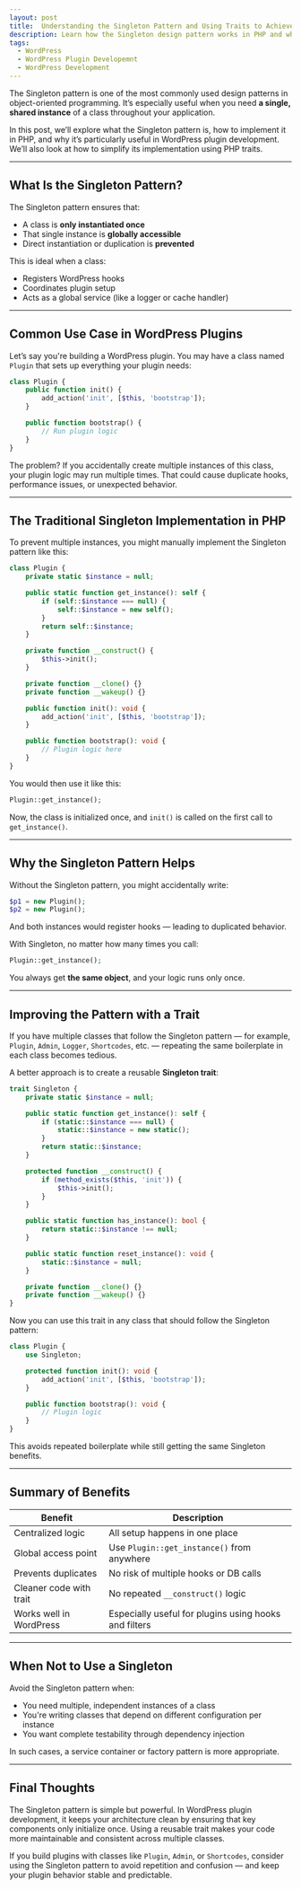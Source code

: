 ```yaml
---
layout: post
title:  Understanding the Singleton Pattern and Using Traits to Achieve Singleton in WordPress Plugin Development
description: Learn how the Singleton design pattern works in PHP and why using a trait simplifies its implementation in WordPress plugin development. This guide explains real-world use cases, common mistakes, and how to write cleaner, reusable code.
tags:
  - WordPress
  - WordPress Plugin Developemnt
  - WordPress Development
---
```


The Singleton pattern is one of the most commonly used design patterns in object-oriented programming. It’s especially useful when you need **a single, shared instance** of a class throughout your application.

In this post, we’ll explore what the Singleton pattern is, how to implement it in PHP, and why it’s particularly useful in WordPress plugin development. We’ll also look at how to simplify its implementation using PHP traits.

---

## What Is the Singleton Pattern?

The Singleton pattern ensures that:

* A class is **only instantiated once**
* That single instance is **globally accessible**
* Direct instantiation or duplication is **prevented**

This is ideal when a class:

* Registers WordPress hooks
* Coordinates plugin setup
* Acts as a global service (like a logger or cache handler)

---

## Common Use Case in WordPress Plugins

Let’s say you're building a WordPress plugin. You may have a class named `Plugin` that sets up everything your plugin needs:

```php
class Plugin {
    public function init() {
        add_action('init', [$this, 'bootstrap']);
    }

    public function bootstrap() {
        // Run plugin logic
    }
}
```

The problem? If you accidentally create multiple instances of this class, your plugin logic may run multiple times. That could cause duplicate hooks, performance issues, or unexpected behavior.

---

## The Traditional Singleton Implementation in PHP

To prevent multiple instances, you might manually implement the Singleton pattern like this:

```php
class Plugin {
    private static $instance = null;

    public static function get_instance(): self {
        if (self::$instance === null) {
            self::$instance = new self();
        }
        return self::$instance;
    }

    private function __construct() {
        $this->init();
    }

    private function __clone() {}
    private function __wakeup() {}

    public function init(): void {
        add_action('init', [$this, 'bootstrap']);
    }

    public function bootstrap(): void {
        // Plugin logic here
    }
}
```

You would then use it like this:

```php
Plugin::get_instance();
```

Now, the class is initialized once, and `init()` is called on the first call to `get_instance()`.

---

## Why the Singleton Pattern Helps

Without the Singleton pattern, you might accidentally write:

```php
$p1 = new Plugin();
$p2 = new Plugin();
```

And both instances would register hooks — leading to duplicated behavior.

With Singleton, no matter how many times you call:

```php
Plugin::get_instance();
```

You always get **the same object**, and your logic runs only once.

---

## Improving the Pattern with a Trait

If you have multiple classes that follow the Singleton pattern — for example, `Plugin`, `Admin`, `Logger`, `Shortcodes`, etc. — repeating the same boilerplate in each class becomes tedious.

A better approach is to create a reusable **Singleton trait**:

```php
trait Singleton {
    private static $instance = null;

    public static function get_instance(): self {
        if (static::$instance === null) {
            static::$instance = new static();
        }
        return static::$instance;
    }

    protected function __construct() {
        if (method_exists($this, 'init')) {
            $this->init();
        }
    }

    public static function has_instance(): bool {
        return static::$instance !== null;
    }

    public static function reset_instance(): void {
        static::$instance = null;
    }

    private function __clone() {}
    private function __wakeup() {}
}
```

Now you can use this trait in any class that should follow the Singleton pattern:

```php
class Plugin {
    use Singleton;

    protected function init(): void {
        add_action('init', [$this, 'bootstrap']);
    }

    public function bootstrap(): void {
        // Plugin logic
    }
}
```

This avoids repeated boilerplate while still getting the same Singleton benefits.

---

## Summary of Benefits

| Benefit                 | Description                                           |
| ----------------------- | ----------------------------------------------------- |
| Centralized logic       | All setup happens in one place                        |
| Global access point     | Use `Plugin::get_instance()` from anywhere            |
| Prevents duplicates     | No risk of multiple hooks or DB calls                 |
| Cleaner code with trait | No repeated `__construct()` logic                     |
| Works well in WordPress | Especially useful for plugins using hooks and filters |

---

## When Not to Use a Singleton

Avoid the Singleton pattern when:

* You need multiple, independent instances of a class
* You're writing classes that depend on different configuration per instance
* You want complete testability through dependency injection

In such cases, a service container or factory pattern is more appropriate.

---

## Final Thoughts

The Singleton pattern is simple but powerful. In WordPress plugin development, it keeps your architecture clean by ensuring that key components only initialize once. Using a reusable trait makes your code more maintainable and consistent across multiple classes.

If you build plugins with classes like `Plugin`, `Admin`, or `Shortcodes`, consider using the Singleton pattern to avoid repetition and confusion — and keep your plugin behavior stable and predictable.
